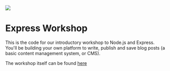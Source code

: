 <img src="https://github.com/node-girls/workshop-cms/blob/master/readme-images/logo.png?raw=true">

# Express Workshop

This is the code for our introductory workshop to Node.js and Express. You'll be building your own platform to write, publish and save blog posts (a basic content management system, or CMS).

The workshop itself can be found <a href="https://node-girls.gitbook.io/intro-to-express">here</a>
